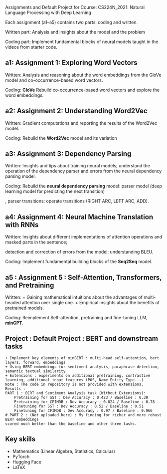 Assignments and Default Project for Course: CS224N_2021: Natural Language Processing with Deep Learning

Each assignment (a1–a5) contains two parts: coding and written.

Written part: Analysis and insights about the model and the problem

Coding part: Implement fundamental blocks of neural models taught in the videos from starter code.

## a1: Assignment 1: Exploring Word Vectors

Written: Analysis and reasoning about the word embeddings from the GloVe model and co-occurrence-based word vectors.

Coding:  **GloVe** Rebuild co-occurrence-based word vectors and explore the word embeddings.

## a2: Assignment 2: Understanding Word2Vec

Written: Gradient computations and reporting the results of the Word2Vec model.

Coding: Rebuild the **Word2Vec** model and its variation

## a3: Assignment 3: Dependency Parsing

Written: Insights and tips about training neural models; understand the operation of the dependency parser and errors from the neural dependency parsing model.

Coding: Rebuild the **neural dependency parsing** model: parser model (deep learning model for predicting the next transition)

, parser transitions: operate transitions (RIGHT ARC, LEFT ARC, ADD).
## a4: Assignment 4: Neural Machine Translation with RNNs

Written: Insights about different implementations of attention operations and masked parts in the sentence; 

detection and correction of errors from the model; understanding BLEU.

Coding: Implement fundamental building blocks of the **Seq2Seq** model.
## a5 : Assignment 5 : Self-Attention, Transformers, and Pretraining
Written: + Gaining mathematical intuitions about the advantages of multi-headed attention over single one. 
         + Empirical insights about the benefits of pretrained models.

Coding: Reimplement Self-attention, pretraining and fine-tuning LLM, **minGPT**.

## Project : Default Project : BERT and downstream tasks
    + Implement key elements of minBERT : multi-head self-attention, bert layers, forward, embeddings
    + Using BERT embeddings for sentiment analysis, paraphrase detection, semantic textual similarity
    + Extensions : experiments on additional pretraining, contrastive learning, additional input features (POS, Name Entity Type...)
    Note : The code in repository is not provided with extensions.
    Results :
    PART 1 : BERT and Sentiment Analysis task (Without Extensions): 
        Pretraining for SST : Dev Accuracy : 0.423 / Baseline : 0.39
        Pretraining for CFIMDB : Dev Accuracy : 0.824 / Baseline : 0.78
        Finetuning for SST : Dev Accuracy : 0.52 / Baseline : 0.51
        Finetuning for CFIMDB : Dev Accuracy : 0.97 / Baseline : 0.966
    # PART 2 : (Not uploaded here) : My finding for richer and more robust BERT embeddings
    scored much better than the baseline and other three tasks.

## Key skills
+ Mathematics (Linear Algebra, Statistics, Calculus)
+ PyTorch
+ Hugging Face
+ LaTeX

